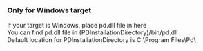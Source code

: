 ### Only for Windows target

If your target is Windows, place pd.dll file in here  
You can find pd.dll file in (PDInstallationDirectory)/bin/pd.dll  
Default location for PDInstallationDirectory is C:\Program Files\Pd\